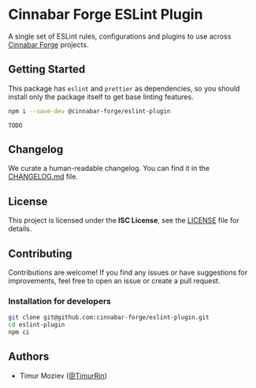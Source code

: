 # Cinnabar Forge ESLint Plugin

A single set of ESLint rules, configurations and plugins to use across [Cinnabar Forge](https://github.com/cinnabar-forge) projects.

## Getting Started

This package has `eslint` and `prettier` as dependencies, so you should install only the package itself to get base linting features.

```bash
npm i --save-dev @cinnabar-forge/eslint-plugin
```

```TODO```

## Changelog

We curate a human-readable changelog. You can find it in the [CHANGELOG.md](CHANGELOG.md) file.

## License

This project is licensed under the **ISC License**, see the [LICENSE](LICENSE) file for details.

## Contributing

Contributions are welcome! If you find any issues or have suggestions for improvements, feel free to open an issue or create a pull request.

### Installation for developers

```bash
git clone git@github.com:cinnabar-forge/eslint-plugin.git
cd eslint-plugin
npm ci
```

## Authors

- Timur Moziev ([@TimurRin](https://github.com/TimurRin))

